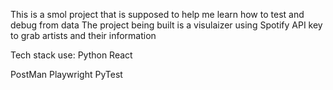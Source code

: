 
This is a smol project that is supposed to help me learn how to test and debug from data
The project being built is a visulaizer using Spotify API key to grab artists and their information

Tech stack use: 
Python
React

PostMan
Playwright
PyTest

